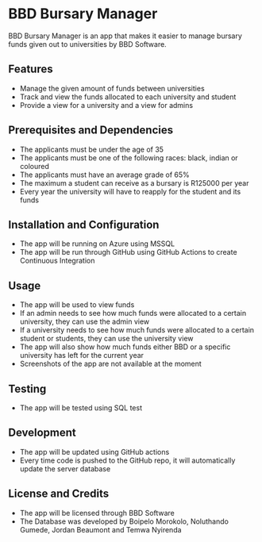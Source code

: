# BBD Bursary Manager

BBD Bursary Manager is an app that makes it easier to manage bursary funds given out to universities by BBD Software.

## Features

- Manage the given amount of funds between universities
- Track and view the funds allocated to each university and student
- Provide a view for a university and a view for admins

## Prerequisites and Dependencies

- The applicants must be under the age of 35
- The applicants must be one of the following races: black, indian or coloured
- The applicants must have an average grade of 65%
- The maximum a student can receive as a bursary is R125000 per year
- Every year the university will have to reapply for the student and its funds

## Installation and Configuration

- The app will be running on Azure using MSSQL
- The app will be run through GitHub using GitHub Actions to create Continuous Integration

## Usage

- The app will be used to view funds
- If an admin needs to see how much funds were allocated to a certain university, they can use the admin view
- If a university needs to see how much funds were allocated to a certain student or students, they can use the university view
- The app will also show how much funds either BBD or a specific university has left for the current year
- Screenshots of the app are not available at the moment

## Testing

- The app will be tested using SQL test

## Development

- The app will be updated using GitHub actions
- Every time code is pushed to the GitHub repo, it will automatically update the server database

## License and Credits

- The app will be licensed through BBD Software
- The Database was developed by Boipelo Morokolo, Noluthando Gumede, Jordan Beaumont and Temwa Nyirenda

